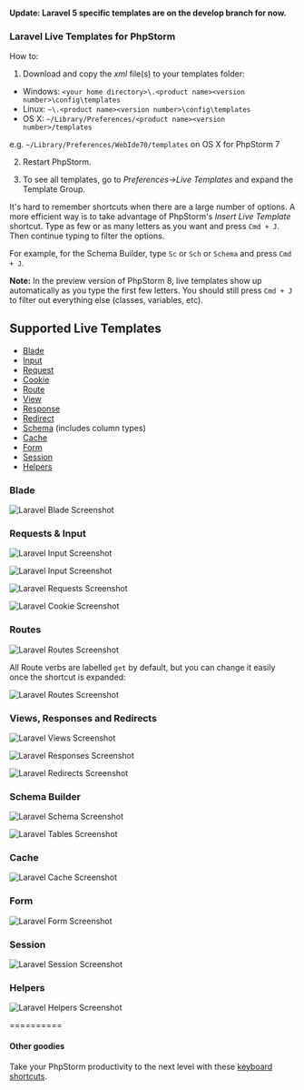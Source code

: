#### Update: Laravel 5 specific templates are on the develop branch for now. ####

### Laravel Live Templates for PhpStorm ###

How to:

1) Download and copy the *xml* file(s) to your templates folder:

* Windows: `<your home directory>\.<product name><version number>\config\templates`
* Linux: `~\.<product name><version number>\config\templates`
* OS X: `~/Library/Preferences/<product name><version number>/templates`

e.g. `~/Library/Preferences/WebIde70/templates` on OS X for PhpStorm 7


2) Restart PhpStorm.

3) To see all templates, go to *Preferences->Live Templates* and expand the Template Group.


It's hard to remember shortcuts when there are a large number of options. A more efficient way is to take advantage of PhpStorm's *Insert Live Template* shortcut. Type as few or as many letters as you want and press `Cmd + J`. Then continue typing to filter the options.

For example, for the Schema Builder, type `Sc` or `Sch` or `Schema` and press `Cmd + J`. 

**Note:** In the preview version of PhpStorm 8, live templates show up automatically as you type the first few letters. You should still press `Cmd + J` to filter out everything else (classes, variables, etc).

## Supported Live Templates ##

- [Blade](#blade)
- [Input](#requests--input)
- [Request](#requests--input)
- [Cookie](#requests--input)
- [Route](#routes)
- [View](#views-responses-and-redirects)
- [Response](#views-responses-and-redirects)
- [Redirect](#views-responses-and-redirects)
- [Schema](#schema-builder) (includes column types)
- [Cache](#cache)
- [Form](#form)
- [Session](#session)
- [Helpers](#helpers)

### Blade ###

![Laravel Blade Screenshot](https://raw.github.com/koomai/phpstorm-laravel-live-templates/master/images/laravel-blade-screenshot.png)

### Requests & Input ###
![Laravel Input Screenshot](https://raw.github.com/koomai/phpstorm-laravel-live-templates/master/images/input-demo.png)

![Laravel Input Screenshot](https://raw.github.com/koomai/phpstorm-laravel-live-templates/master/images/input-file-demo.png)

![Laravel Requests Screenshot](https://raw.github.com/koomai/phpstorm-laravel-live-templates/master/images/request-demo.png)

![Laravel Cookie Screenshot](https://raw.github.com/koomai/phpstorm-laravel-live-templates/master/images/cookie-demo.png)

### Routes ###

![Laravel Routes Screenshot](https://raw.github.com/koomai/phpstorm-laravel-live-templates/master/images/routes-demo.png)

All Route verbs are labelled `get` by default, but you can change it easily once the shortcut is expanded:

![Laravel Routes Screenshot](https://raw.github.com/koomai/phpstorm-laravel-live-templates/master/images/routes-enum-demo.png)

### Views, Responses and Redirects ###

![Laravel Views Screenshot](https://raw.github.com/koomai/phpstorm-laravel-live-templates/master/images/view-demo.png)

![Laravel Responses Screenshot](https://raw.github.com/koomai/phpstorm-laravel-live-templates/master/images/response-demo.png)

![Laravel Redirects Screenshot](https://raw.github.com/koomai/phpstorm-laravel-live-templates/master/images/redirect-demo.png)

### Schema Builder ###

![Laravel Schema Screenshot](https://raw.github.com/koomai/phpstorm-laravel-live-templates/master/images/schema-demo.png)

![Laravel Tables Screenshot](https://raw.github.com/koomai/phpstorm-laravel-live-templates/master/images/table-demo.png)

### Cache ###

![Laravel Cache Screenshot](https://raw.github.com/koomai/phpstorm-laravel-live-templates/master/images/cache-demo.png)

### Form ###

![Laravel Form Screenshot](https://raw.github.com/koomai/phpstorm-laravel-live-templates/master/images/form-demo.png)

### Session ###

![Laravel Session Screenshot](https://raw.github.com/koomai/phpstorm-laravel-live-templates/master/images/session-demo.png)

### Helpers ###

![Laravel Helpers Screenshot](https://raw.github.com/koomai/phpstorm-laravel-live-templates/master/images/helpers-demo.png)

==========
#### Other goodies ####
Take your PhpStorm productivity to the next level with these [keyboard shortcuts](https://gist.github.com/koomai/9340189).
